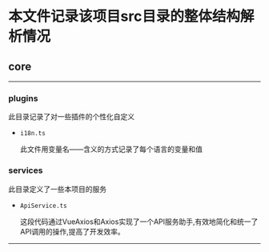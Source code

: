 # 本文件记录该项目src目录的整体结构解析情况

## core

****

### plugins

此目录记录了对一些插件的个性化自定义

+ `i18n.ts`

    此文件用变量名——含义的方式记录了每个语言的变量和值

### services

此目录定义了一些本项目的服务

+ `ApiService.ts`

  这段代码通过VueAxios和Axios实现了一个API服务助手,有效地简化和统一了API调用的操作,提高了开发效率。


****